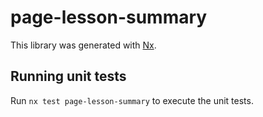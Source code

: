 # page-lesson-summary

This library was generated with [Nx](https://nx.dev).

## Running unit tests

Run `nx test page-lesson-summary` to execute the unit tests.
